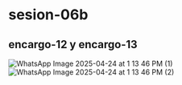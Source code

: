 # sesion-06b

## encargo-12 y encargo-13

![WhatsApp Image 2025-04-24 at 1 13 46 PM (1)](https://github.com/user-attachments/assets/5ae9e006-6c0b-4c34-abe5-b60c172435a6)
![WhatsApp Image 2025-04-24 at 1 13 46 PM (2)](https://github.com/user-attachments/assets/247a8047-4e9c-4bf5-ae3c-8d0d50b1d391)
